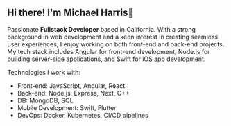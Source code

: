 ## Hi there! I'm Michael Harris👋

Passionate **Fullstack Developer** based in California. With a strong background in web development and a keen interest in creating seamless user experiences, I enjoy working on both front-end and back-end projects. My tech stack includes Angular for front-end development, Node.js for building server-side applications, and Swift for iOS app development.

Technologies I work with:
- Front-end: JavaScript, Angular, React
- Back-end: Node.js, Express, Next, C++
- DB: MongoDB, SQL
- Mobile Development: Swift, Flutter
- DevOps: Docker, Kubernetes, CI/CD pipelines
